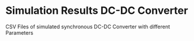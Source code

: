 # Simulation Results DC-DC Converter 
 CSV Files of simulated synchronous DC-DC Converter with different Parameters
